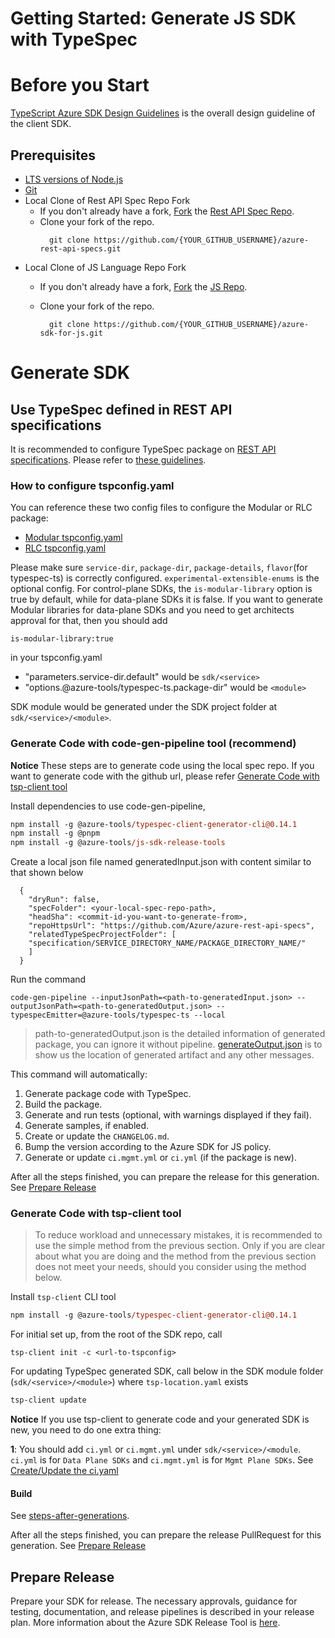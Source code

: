 Getting Started: Generate JS SDK with TypeSpec
===========================================================================


# Before you Start

[TypeScript Azure SDK Design Guidelines](https://azure.github.io/azure-sdk/typescript_introduction.html) is the overall design guideline of the client SDK.

## Prerequisites

- [LTS versions of Node.js](https://github.com/nodejs/release#release-schedule)
- [Git](https://git-scm.com/downloads)
- Local Clone of Rest API Spec Repo Fork
  - If you don't already have a fork, [Fork](https://docs.github.com/en/pull-requests/collaborating-with-pull-requests/working-with-forks/fork-a-repo#forking-a-repository) the [Rest API Spec Repo](https://github.com/Azure/azure-rest-api-specs).
  - Clone your fork of the repo.
    ```
      git clone https://github.com/{YOUR_GITHUB_USERNAME}/azure-rest-api-specs.git
    ```
- Local Clone of JS Language Repo Fork
  - If you don't already have a fork, [Fork](https://docs.github.com/en/pull-requests/collaborating-with-pull-requests/working-with-forks/fork-a-repo#forking-a-repository) the [JS Repo](https://github.com/Azure/azure-sdk-for-js).
  - Clone your fork of the repo.

    ```
      git clone https://github.com/{YOUR_GITHUB_USERNAME}/azure-sdk-for-js.git
    ```


# Generate SDK

## Use TypeSpec defined in REST API specifications

It is recommended to configure TypeSpec package on [REST API specifications](https://github.com/Azure/azure-rest-api-specs). Please refer to [these guidelines](https://github.com/Azure/azure-rest-api-specs/blob/main/documentation/typespec-structure-guidelines.md).

### How to configure tspconfig.yaml
You can reference these two config files to configure the Modular or RLC package:
- [Modular tspconfig.yaml](https://github.com/Azure/azure-rest-api-specs/blob/main/specification/contosowidgetmanager/Contoso.Management/tspconfig.yaml)
- [RLC tspconfig.yaml](https://github.com/Azure/azure-rest-api-specs/blob/main/specification/contosowidgetmanager/Contoso.WidgetManager/tspconfig.yaml)

Please make sure `service-dir`, `package-dir`, `package-details`, `flavor`(for typespec-ts) is correctly configured. `experimental-extensible-enums` is the optional config.
For control-plane SDKs, the `is-modular-library` option is true by default, while for data-plane SDKs it is false. If you want to generate Modular libraries for data-plane SDKs and you need to get architects approval for that, then you should add
```
is-modular-library:true
```
in your tspconfig.yaml


- "parameters.service-dir.default" would be `sdk/<service>`
- "options.@azure-tools/typespec-ts.package-dir" would be `<module>`

SDK module would be generated under the SDK project folder at `sdk/<service>/<module>`.

### Generate Code with code-gen-pipeline tool (recommend)
**Notice** These steps are to generate code using the local spec repo. If you want to generate code with the github url, please refer [Generate Code with tsp-client tool](#generate-code-with-tsp-client-tool)

Install dependencies to use code-gen-pipeline,  
```ps
npm install -g @azure-tools/typespec-client-generator-cli@0.14.1
npm install -g @pnpm
npm install -g @azure-tools/js-sdk-release-tools
```

Create a local json file named generatedInput.json with content similar to that shown below
```
  {
    "dryRun": false,
    "specFolder": <your-local-spec-repo-path>,
    "headSha": <commit-id-you-want-to-generate-from>,
    "repoHttpsUrl": "https://github.com/Azure/azure-rest-api-specs",
    "relatedTypeSpecProjectFolder": [
    "specification/SERVICE_DIRECTORY_NAME/PACKAGE_DIRECTORY_NAME/"
    ]
  }
```

Run the command
```
code-gen-pipeline --inputJsonPath=<path-to-generatedInput.json> --outputJsonPath=<path-to-generatedOutput.json> --typespecEmitter=@azure-tools/typespec-ts --local
```

> path-to-generatedOutput.json is the detailed information of generated package, you can ignore it without pipeline. [generateOutput.json](https://github.com/Azure/azure-rest-api-specs/blob/main/documentation/sdkautomation/GenerateOutputSchema.json) is to show us the location of generated artifact and any other messages.

This command will automatically:
1. Generate package code with TypeSpec.
2. Build the package.
3. Generate and run tests (optional, with warnings displayed if they fail).
4. Generate samples, if enabled.
5. Create or update the `CHANGELOG.md`.
6. Bump the version according to the Azure SDK for JS policy.
7. Generate or update `ci.mgmt.yml` or `ci.yml` (if the package is new).


After all the steps finished, you can prepare the release for this generation. See [Prepare Release](#prepare-release)

### Generate Code with tsp-client tool
> To reduce workload and unnecessary mistakes, it is recommended to use the simple method from the previous section. Only if you are clear about what you are doing and the method from the previous section does not meet your needs, should you consider using the method below.

Install `tsp-client` CLI tool

```ps
npm install -g @azure-tools/typespec-client-generator-cli@0.14.1
```

For initial set up, from the root of the SDK repo, call

```
tsp-client init -c <url-to-tspconfig>
```

For updating TypeSpec generated SDK, call below in the SDK module folder (`sdk/<service>/<module>`) where `tsp-location.yaml` exists

```ps
tsp-client update
```

**Notice**
If you use tsp-client to generate code and your generated SDK is new, you need to do one extra thing:


**1**: You should add `ci.yml` or `ci.mgmt.yml` under `sdk/<service>/<module`. `ci.yml` is for `Data Plane SDKs` and `ci.mgmt.yml` is for `Mgmt Plane SDKs`. See [Create/Update the ci.yaml](https://github.com/Azure/azure-sdk-for-js/blob/main/documentation/steps-after-generations.md#createupdate-the-ciyaml)

#### Build

See [steps-after-generations](https://github.com/Azure/azure-sdk-for-js/blob/main/documentation/steps-after-generations.md).

After all the steps finished, you can prepare the release PullRequest for this generation. See [Prepare Release](#prepare-release)

## Prepare Release

Prepare your SDK for release. The necessary approvals, guidance for testing, documentation, and release pipelines is described in your release plan. More information about the Azure SDK Release Tool is [here](https://eng.ms/docs/products/azure-developer-experience/plan/release-plan).

